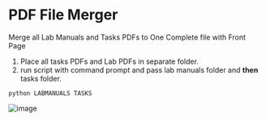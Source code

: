 # PDF File Merger
Merge all Lab Manuals and Tasks PDFs to One Complete file with Front Page

1. Place all tasks PDFs and Lab PDFs in separate folder.
2. run script with command prompt and pass lab manuals folder and **then** tasks folder.

`python LABMANUALS TASKS`


![image](https://user-images.githubusercontent.com/42667306/154801774-cd2a7393-c243-4670-b1e1-246d2729fc2e.png)
